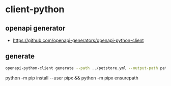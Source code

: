 # client-python
## openapi generator
- https://github.com/openapi-generators/openapi-python-client

## generate
```bash
openapi-python-client generate --path ../petstore.yml --output-path petstore
```

python -m pip install --user pipx && python -m pipx ensurepath
